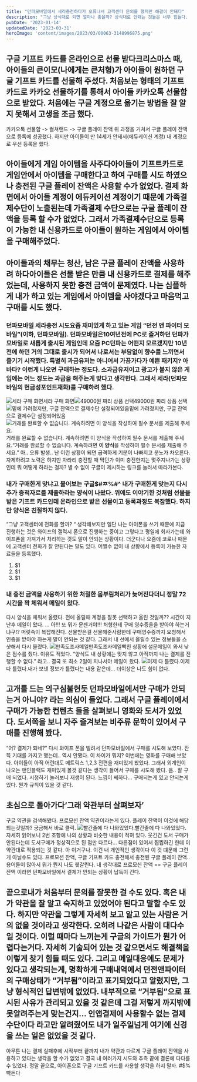```yaml
---
title: "던파모바일에서 세라충전하다가 오류나서 고객센터 문의를 했지만 해결이 안돼다"
description: "그냥 상식대로 되면 얼마나 좋을까? 상식대로 안돼는 것들은 너무 힘들다. 정말로.."
pubDate: '2023-01-14'
updatedDate: '2023-03-31'
heroImage: 'content/images/2023/03/00063-3148996875.png'
---
```


## 구글 기프트 카드를 온라인으로 선물 받다크리스마스 때, 아이들의 큰이모(나에게는 큰처형)가 아이들이 원하던 구글 기프트 카드를 선물해 주셨다. 처음보는 형태의 기프트 카드로 카카오 선물하기를 통해서 아이들 카카오톡 선물함으로 받았다. 처음에는 구글 계정으로 옮기는 방법을 잘 알지 못해서 고생을 조금 했다.
카카오톡 선물함 -> 컬쳐랜드 -> 구글 플레이 잔액
위 과정을 거쳐서 구글 플레이 잔액으로 등록에 성공했다. 하지만 아이들이 만 14세가 안돼서(에듀케이션 계정) 내 계정으로 우선 등록을 했다.
## 아이들에게 게임 아이템을 사주다아이들이 기프트카드로 게임안에서 아이템을 구매한다고 하여 구매를 시도 하였으나 충전된 구글 플레이 잔액은 사용할 수가 없었다. 결제 화면에서 아이들 계정이 에듀케이션 계정이기 때문에 가족결제수단이 노출된는데 가족결제 수단으로는 구글 플레이 잔액을 등록 할 수가 없었다. 그래서 가족결제수단으로 등록이 가능한 내 신용카드로 아이들이 원하는 게임에서 아이템을 구매해주었다.
## 아이들과의 채무는 청산, 남은 구글 플레이 잔액을 사용하려 하다아이들은 선물 받은 만큼 내 신용카드로 결제를 해주었는데, 사용하지 못한 충전 금액이 문제였다. 나는 심플하게 내가 하고 있는 게임에서 아이템을 사야겠다고 마음먹고 구매를 시도 했다.
### 던파모바일 세라충전 시도요즘 재미있게 하고 있는 게임 “던전 앤 파이터 모바일”(이하, 던파모바일). 던파모바일은10여년전에 PC로 즐겨하던 던파가 모바일로 새롭게 출시된 게임인데 요즘 PC던파는 어떤지 모르겠지만 10년전에 하던 거의 그대로 출시가 되어서 나로서는 부담없이 향수를 느끼면서 즐기기 시작했다. 특별히 과금유저는 아니어서 가끔가다가 예쁜 패키지? 아바타? 이런게 나오면 구매하는 정도다. 소과금유저이고 광고가 붙지 않은 게임에는 어느 정도는 과금을 해주는게 맞다고 생각한다. 그래서 세라(던파모바일의 현금성포인트재화)를 구매하려 했다.
![세라 구매 화면](content/images/2023/01/KakaoTalk_Photo_2023-01-14-11-55-23-001.jpeg)세라 구매 화면![49000원 짜리 상품 선택](content/images/2023/01/KakaoTalk_Photo_2023-01-14-11-55-23-002.jpeg)49000원 짜리 상품 선택![밑에 가려졌지만, 구글 잔액으로 결제수단 설정되어있음](content/images/2023/01/KakaoTalk_Photo_2023-01-14-11-55-23-003.jpeg)밑에 가려졌지만, 구글 잔액으로 결제수단 설정되어있음![거래를 완료할 수 없습니다. 계속하려면 이 양식을 작성하여 필수 문서를 제출해 주세요.](content/images/2023/01/KakaoTalk_Photo_2023-01-14-11-55-23-004.jpeg)거래를 완료할 수 없습니다. 계속하려면 이 양식을 작성하여 필수 문서를 제출해 주세요.“거래를 완료할 수 없습니다. 계속하려면 **이 양식**을 작성하여 필수 문서를 제출해 주세요.”
아.. 오류 발생.. 난 이런 상황이 되면 급격하게 기분이 나빠지고 분노가 차오른다. 자제하려고 노력은 하지만 차라리 충전할 때 막던가 이미 충전한지는 몇주지나가는 상황인데 뭐 어떻게 하라는 걸까? 별 수 없이 구글이 제시하는 링크를 눌러서 따라가본다.
### 내가 구매한게 맞냐고 물어보는 구글$#ㅉ%#^ 내가 구매한게 맞는지 다시 추가 증적자료를 제출하라는 양식이 나왔다. 위에도 이야기한 것처럼 선물을 받은 기프트 카드인데 온라인으로 받은 선물이고 등록과정도 복잡했다. 하지만 양식은 친절하지 않다.
“그냥 고객센터에 전화를 할까? “ 생각해보지만 일단 나는 아이폰을 쓰기 때문에 지금 진행하는 것은 와이프의 갤럭시 폰으로 진행하는 중이고 그렇다고 평일에 회사가는데 와이프폰을 가져가서 처리하는 것도 말이 안되는 상황이다. 더군다나 요즘에 코로나 때문에 고객센터 전화가 잘 안된다는 말도 있다. 어쩔수 없이 내 상황에서 등록이 가능한 자료들을 등록했다.
1. $1
2. $1
3. $1
### 내 충전 금액을 사용하기 위한 처절한 몸부림처리가 늦어진다더니 정말 72시간을 꽉 체워서 메일이 왔다.
다시 양식을 체워서 올렸다. 전에 올릴때 계정을 잘못 선택하고 올린 것일까??
시간이 지난후 메일이 왔다.
… 아!!! 또 뭐가 문젠거야!!! 처형한테 구매 영수증을을 받아야 하는거냐구!? 머릿속이 복잡해진다. 선물받은걸 선물해준사람한테 구매영수증까지 요청해서 인증을 받아야 하는게 말이 안되는 것 같다. 그래서 내 선에서 올릴수 있는 정보들을 스샷해서 다시 올렸다.
![만족도조사메일 ](content/images/2023/01/IMG_AD3AA77112CC-1.jpeg)만족도조사메일빡친 상황에 설문메일이 와서 낮은 점수를 줬다. 이유도 적었다.
“양식도 내 상황에는 맞지 않고 아직까지 나는 결제를 진행할 수 없다.” 라고..
결국 또 최소 2일이 지나서야 메일이 왔다.
![이제 다 틀렸다.](content/images/2023/01/IMG_FFDCEAF830CB-1.jpeg)이제 다 틀렸다.내가 보낸 정보가 틀렸다는 내용 같은데…
더이상은 나도 힘이 없다.
## 고개를 드는 의구심불현듯 던파모바일에서만 구매가 안되는거 아니야? 라는 의심이 들었다. 그래서 구글 플레이에서 구매가 가능한 컨텐츠 들을 살펴보니 영화와 도서가 있었다. 도서쪽을 보니 자주 즐겨보는 비주류 문학이 있어서 구매를 진행해 봤다.
“어? 결제가 되네?”
다시 와이프 폰을 빌려서 던파모바일에서 구매를 시도해 보았다. 잔뜩 기대를 가지고 했는데.. 역시 안됐다.
이 차이가 뭐지?
이번에는 영화를 구매해 보았다. 아이들이 아직 어린대도 메트릭스 1,2,3 전편을 재미있게 봤었다. 그래서 외계인이 나오는 맨인블랙도 재미있게 볼것 같다는 생각이 들어서 구매를 시도해 봤다.
음.. 잘 구매 되었다. 시청하기 눌러보니 재생이 된다.
느낌이 쎼하다… 구매되는게 있고 안되는게 있다. 뭔가 규칙이 있을 것 같다.
## 초심으로 돌아가다‘그래 약관부터 살펴보자’
구글 약관을 검색해봤다.
프로모션 잔액 약관이라는게 있다. 플레이 잔액이 이것에 해당되는것일까? 궁금해서 바로 클릭.
![빨간줄에 다 나와있었다.](content/images/2023/01/-----------2023-01-14-------11.41.23.jpg)빨간줄에 다 나와있었다.자세히 읽어보니 2번 조항에 나의 상황과 비슷한 내용이 적혀 있다. 웃긴건 도서 구매가 안된다는데 도서구매가 정상적으로 된 점만 다르다…
다른점이 있어서 찝찝하긴 한데 이 약관대로 적용되는 것 같다. 아 이거구나. 이건 내 개인적인 생각이다 이 것 떄문에 그런게 아닐수도 있다. 프로모션 잔액, 구글 기프트 카드 충전해서 충전된 구글 플레이 잔액.. 용어들이 많아서 뭐가 뭔지 나도 헷갈린다.
내 생각대로
프로모션 잔액 == 구글 플레이 잔액
이라면 던파모바일에서 결제가 안되는 상황이 납득이 간다.
## 끝으로내가 처음부터 문의를 잘못한 걸 수도 있다. 혹은 내가 약관을 잘 알고 숙지하고 있었어야 된다고 말할 수도 있다. 하지만 약관을 그렇게 자세히 보고 알고 있는 사람은 거의 없을 것이라고 생각한다. 오히려 나같은 사람이 대다수 일 것이다. 이럴 때마다 느끼는게 구글의 가이드가 뭔가 어렵다는거다. 자세히 기술되어 있는 것 같으면서도 해결책을 이렇게 찾기 힘들 때도 있다. 그리고 메일대응에도 문제가 있다고 생각되는게, 명확하게 구매내역에서 던전앤파이터의 구매상태가 “거부됨”이라고 표기되었다고 알렸지만, 그냥 형식적인 답변밖에 없었다. 내부적으로 “거부됨”으로 표시된 사유가 관리되고 있을 것 같은데 그걸 저렇게 까지밖에 못알려주는게 맞는건지… 인앱결제에 사용할수 없는 결제수단이다 라고만 알려줬어도 내가 일주일넘게 여기에 신경을 쓰는 일은 없었을 것 같다.
아무튼 나는 결제 실패후에 시작부터 끝까지 내가 약관과 다르게 구글 플래이 잔액을 사용하고 있다는 생각을 할 수가 없었고 결국 내 여러가지 시도와 추측 끝에 결론에 다다를 수 있었다.
정말 끝으로, 아이폰으로 구글 기프트 카드를 사용할 생각을 하지 말자. #$%빡돈다